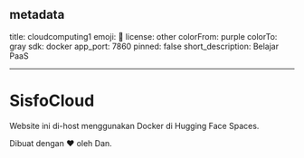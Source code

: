 metadata
---
title: cloudcomputing1
emoji: 🐳
license: other
colorFrom: purple
colorTo: gray
sdk: docker
app_port: 7860
pinned: false
short_description: Belajar PaaS

---
# SisfoCloud

Website ini di-host menggunakan Docker di Hugging Face Spaces.

Dibuat dengan ❤️ oleh Dan.
